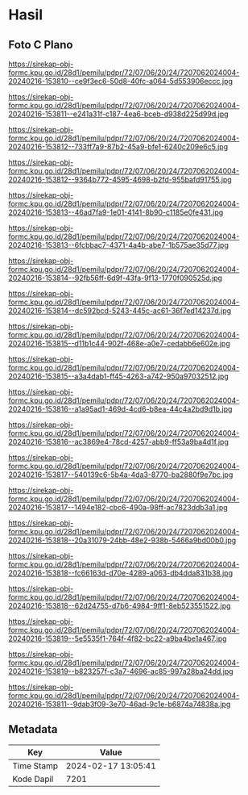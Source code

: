 # Hasil

## Foto C Plano

https://sirekap-obj-formc.kpu.go.id/28d1/pemilu/pdpr/72/07/06/20/24/7207062024004-20240216-153810--ce9f3ec6-50d8-40fc-a064-5d553906eccc.jpg

https://sirekap-obj-formc.kpu.go.id/28d1/pemilu/pdpr/72/07/06/20/24/7207062024004-20240216-153811--e241a31f-c187-4ea6-bceb-d938d225d99d.jpg

https://sirekap-obj-formc.kpu.go.id/28d1/pemilu/pdpr/72/07/06/20/24/7207062024004-20240216-153812--733ff7a9-87b2-45a9-bfe1-6240c209e6c5.jpg

https://sirekap-obj-formc.kpu.go.id/28d1/pemilu/pdpr/72/07/06/20/24/7207062024004-20240216-153812--9364b772-4595-4698-b2fd-955bafd91755.jpg

https://sirekap-obj-formc.kpu.go.id/28d1/pemilu/pdpr/72/07/06/20/24/7207062024004-20240216-153813--46ad7fa9-1e01-4141-8b90-c1185e0fe431.jpg

https://sirekap-obj-formc.kpu.go.id/28d1/pemilu/pdpr/72/07/06/20/24/7207062024004-20240216-153813--6fcbbac7-4371-4a4b-abe7-1b575ae35d77.jpg

https://sirekap-obj-formc.kpu.go.id/28d1/pemilu/pdpr/72/07/06/20/24/7207062024004-20240216-153814--92fb56ff-6d9f-43fa-9f13-1770f090525d.jpg

https://sirekap-obj-formc.kpu.go.id/28d1/pemilu/pdpr/72/07/06/20/24/7207062024004-20240216-153814--dc592bcd-5243-445c-ac61-36f7ed14237d.jpg

https://sirekap-obj-formc.kpu.go.id/28d1/pemilu/pdpr/72/07/06/20/24/7207062024004-20240216-153815--d11b1c44-902f-468e-a0e7-cedabb6e602e.jpg

https://sirekap-obj-formc.kpu.go.id/28d1/pemilu/pdpr/72/07/06/20/24/7207062024004-20240216-153815--a3a4dab1-ff45-4263-a742-950a97032512.jpg

https://sirekap-obj-formc.kpu.go.id/28d1/pemilu/pdpr/72/07/06/20/24/7207062024004-20240216-153816--a1a95ad1-469d-4cd6-b8ea-44c4a2bd9d1b.jpg

https://sirekap-obj-formc.kpu.go.id/28d1/pemilu/pdpr/72/07/06/20/24/7207062024004-20240216-153816--ac3869e4-78cd-4257-abb9-ff53a9ba4d1f.jpg

https://sirekap-obj-formc.kpu.go.id/28d1/pemilu/pdpr/72/07/06/20/24/7207062024004-20240216-153817--540139c6-5b4a-4da3-8770-ba2880f9e7bc.jpg

https://sirekap-obj-formc.kpu.go.id/28d1/pemilu/pdpr/72/07/06/20/24/7207062024004-20240216-153817--1494e182-cbc6-490a-98ff-ac7823ddb3a1.jpg

https://sirekap-obj-formc.kpu.go.id/28d1/pemilu/pdpr/72/07/06/20/24/7207062024004-20240216-153818--20a31079-24bb-48e2-938b-5466a9bd00b0.jpg

https://sirekap-obj-formc.kpu.go.id/28d1/pemilu/pdpr/72/07/06/20/24/7207062024004-20240216-153818--fc66163d-d70e-4289-a063-db4dda831b38.jpg

https://sirekap-obj-formc.kpu.go.id/28d1/pemilu/pdpr/72/07/06/20/24/7207062024004-20240216-153818--62d24755-d7b6-4984-9ff1-8eb523551522.jpg

https://sirekap-obj-formc.kpu.go.id/28d1/pemilu/pdpr/72/07/06/20/24/7207062024004-20240216-153819--5e5535f1-764f-4f82-bc22-a9ba4be1a467.jpg

https://sirekap-obj-formc.kpu.go.id/28d1/pemilu/pdpr/72/07/06/20/24/7207062024004-20240216-153819--b823257f-c3a7-4696-ac85-997a28ba24dd.jpg

https://sirekap-obj-formc.kpu.go.id/28d1/pemilu/pdpr/72/07/06/20/24/7207062024004-20240216-153811--9dab3f09-3e70-46ad-9c1e-b6874a74838a.jpg


## Metadata

| Key        | Value               |
| ---------- | ------------------- |
| Time Stamp | 2024-02-17 13:05:41 |
| Kode Dapil | 7201                |



